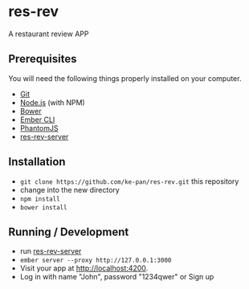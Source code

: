 # res-rev

A restaurant review APP

## Prerequisites

You will need the following things properly installed on your computer.

* [Git](http://git-scm.com/)
* [Node.js](http://nodejs.org/) (with NPM)
* [Bower](http://bower.io/)
* [Ember CLI](http://ember-cli.com/)
* [PhantomJS](http://phantomjs.org/)
* [res-rev-server](https://github.com/ke-pan/res-rev-server)

## Installation

* `git clone https://github.com/ke-pan/res-rev.git` this repository
* change into the new directory
* `npm install`
* `bower install`

## Running / Development

* run [res-rev-server](https://github.com/ke-pan/res-rev-server)
* `ember server --proxy http://127.0.0.1:3000`
* Visit your app at [http://localhost:4200](http://localhost:4200).
* Log in with name "John", password "1234qwer" or Sign up
